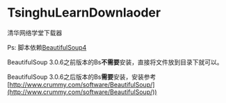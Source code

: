 TsinghuLearnDownlaoder
======================

清华网络学堂下载器

Ps:
脚本依赖[BeautifulSoup4](http://www.crummy.com/software/BeautifulSoup/)

BeautifulSoup 3.0.6之前版本的Bs**不需要**安装，直接将文件放到目录下就可以。

BeautifulSoup 3.0.6之后版本的Bs**需要**安装，安装参考[http://www.crummy.com/software/BeautifulSoup/](http://www.crummy.com/software/BeautifulSoup/))
